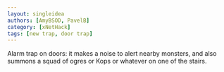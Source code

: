 ```yaml
---
layout: singleidea
authors: [AmyBSOD, PavelB]
category: [xNetHack]
tags: [new trap, door trap]
---
```

Alarm trap on doors: it makes a noise to alert nearby monsters, and also summons a squad of ogres or Kops or whatever on one of the stairs.
